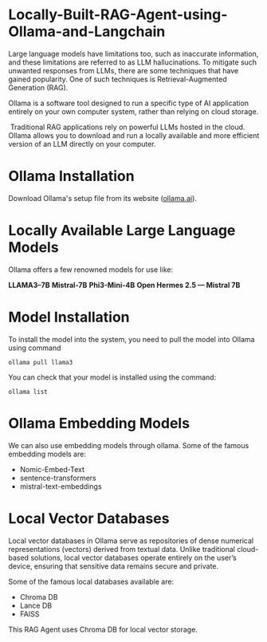 # Locally-Built-RAG-Agent-using-Ollama-and-Langchain

Large language models have limitations too, such as inaccurate information, and these limitations are referred to as LLM hallucinations. To mitigate such unwanted responses from LLMs, there are some techniques that have gained popularity. One of such techniques is Retrieval-Augmented Generation (RAG).

Ollama is a software tool designed to run a specific type of AI application entirely on your own computer system, rather than relying on cloud storage.

 Traditional RAG applications rely on powerful LLMs hosted in the cloud. Ollama allows you to download and run a locally available and more efficient version of an LLM directly on your computer.

# Ollama Installation

Download Ollama's setup file from its website ([ollama.ai](https://ollama.ai)).

# Locally Available Large Language Models

Ollama offers a few renowned models for use like:

**LLAMA3–7B**
**Mistral-7B**
**Phi3-Mini-4B**
**Open Hermes 2.5 — Mistral 7B**

# Model Installation

To install the model into the system, you need to pull the model into Ollama using command

```
ollama pull llama3
```

You can check that your model is installed using the command:

```
ollama list
```

# Ollama Embedding Models

We can also use embedding models through ollama. Some of the famous embedding models are: 

- Nomic-Embed-Text
- sentence-transformers
- mistral-text-embeddings
# Local Vector Databases

Local vector databases in Ollama serve as repositories of dense numerical representations (vectors) derived from textual data. Unlike traditional cloud-based solutions, local vector databases operate entirely on the user’s device, ensuring that sensitive data remains secure and private.

Some of the famous local databases available are:

- Chroma DB
- Lance DB
- FAISS

This RAG Agent uses Chroma DB for local vector storage.
